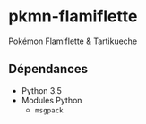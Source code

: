 # pkmn-flamiflette
Pokémon Flamiflette &amp; Tartikueche

## Dépendances
* Python 3.5
* Modules Python
    * `msgpack`
